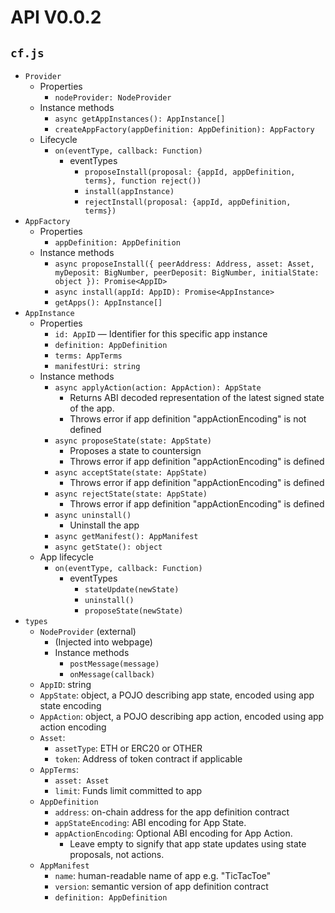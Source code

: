 # API V0.0.2
## `cf.js`

- `Provider`
    - Properties
        - `nodeProvider: NodeProvider`
    - Instance methods
        - `async getAppInstances(): AppInstance[]`
        - `createAppFactory(appDefinition: AppDefinition): AppFactory`
    - Lifecycle
        - `on(eventType, callback: Function)`
            - eventTypes
                - `proposeInstall(proposal: {appId, appDefinition, terms}, function reject())`
                - `install(appInstance)`
                - `rejectInstall(proposal: {appId, appDefinition, terms})`
- `AppFactory`
    - Properties
        - `appDefinition: AppDefinition`
    - Instance methods
        - `async proposeInstall({
                peerAddress: Address,
                asset: Asset,
                myDeposit: BigNumber,
                peerDeposit: BigNumber,
                initialState: object
           }): Promise<AppID>`
        - `async install(appId: AppID): Promise<AppInstance>`
        - `getApps(): AppInstance[]`
- `AppInstance`
    - Properties
        - `id: AppID` — Identifier for this specific app instance
        - `definition: AppDefinition`
        - `terms: AppTerms`
        - `manifestUri: string`
    - Instance methods
        - `async applyAction(action: AppAction): AppState`
            - Returns ABI decoded representation of the latest signed state of the app.
            - Throws error if app definition "appActionEncoding" is not defined
        - `async proposeState(state: AppState)`
            - Proposes a state to countersign
            - Throws error if app definition "appActionEncoding" is defined
        - `async acceptState(state: AppState)`
            - Throws error if app definition "appActionEncoding" is defined
        - `async rejectState(state: AppState)`
            - Throws error if app definition "appActionEncoding" is defined
        - `async uninstall()`
            - Uninstall the app
        - `async getManifest(): AppManifest`
        - `async getState(): object`
    - App lifecycle
        - `on(eventType, callback: Function)`
            - eventTypes
                - `stateUpdate(newState)`
                - `uninstall()`
                - `proposeState(newState)`
- `types`
    - `NodeProvider` (external)
        - (Injected into webpage)
        - Instance methods
            - `postMessage(message)`
            - `onMessage(callback)`
    - `AppID`: string
    - `AppState`: object, a POJO describing app state, encoded using app state encoding
    - `AppAction`: object, a POJO describing app action, encoded using app action encoding
    - `Asset`:
        - `assetType`: ETH or ERC20 or OTHER
        - `token`: Address of token contract if applicable
    - `AppTerms`:
        - `asset: Asset`
        - `limit`: Funds limit committed to app
    - `AppDefinition`
        - `address`: on-chain address for the app definition contract
        - `appStateEncoding`: ABI encoding for App State.
        - `appActionEncoding`: Optional ABI encoding for App Action. 
            - Leave empty to signify that app state updates using state proposals, not actions.
    - `AppManifest`
        - `name`: human-readable name of app e.g. "TicTacToe"
        - `version`: semantic version of app definition contract
        - `definition: AppDefinition`
